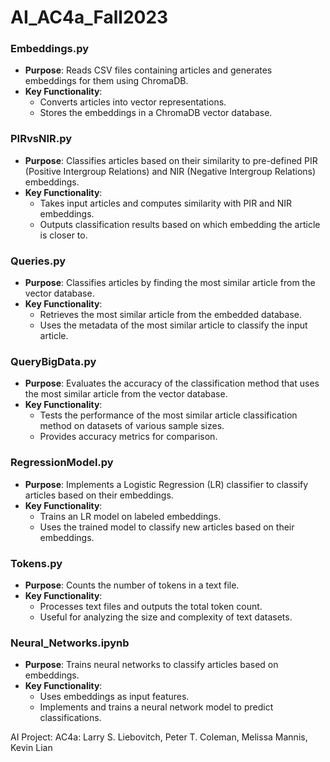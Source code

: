 # AI_AC4a_Fall2023

### **Embeddings.py**
- **Purpose**: Reads CSV files containing articles and generates embeddings for them using ChromaDB.
- **Key Functionality**:
  - Converts articles into vector representations.
  - Stores the embeddings in a ChromaDB vector database.

### **PIRvsNIR.py**
- **Purpose**: Classifies articles based on their similarity to pre-defined PIR (Positive Intergroup Relations) and NIR (Negative Intergroup Relations) embeddings.
- **Key Functionality**:
  - Takes input articles and computes similarity with PIR and NIR embeddings.
  - Outputs classification results based on which embedding the article is closer to.

### **Queries.py**
- **Purpose**: Classifies articles by finding the most similar article from the vector database.
- **Key Functionality**:
  - Retrieves the most similar article from the embedded database.
  - Uses the metadata of the most similar article to classify the input article.

### **QueryBigData.py**
- **Purpose**: Evaluates the accuracy of the classification method that uses the most similar article from the vector database.
- **Key Functionality**:
  - Tests the performance of the most similar article classification method on datasets of various sample sizes.
  - Provides accuracy metrics for comparison.

### **RegressionModel.py**
- **Purpose**: Implements a Logistic Regression (LR) classifier to classify articles based on their embeddings.
- **Key Functionality**:
  - Trains an LR model on labeled embeddings.
  - Uses the trained model to classify new articles based on their embeddings.

### **Tokens.py**
- **Purpose**: Counts the number of tokens in a text file.
- **Key Functionality**:
  - Processes text files and outputs the total token count.
  - Useful for analyzing the size and complexity of text datasets.

### **Neural_Networks.ipynb**
- **Purpose**: Trains neural networks to classify articles based on embeddings.
- **Key Functionality**:
  - Uses embeddings as input features.
  - Implements and trains a neural network model to predict classifications.

AI Project: AC4a: Larry S. Liebovitch, Peter T. Coleman, Melissa Mannis, Kevin Lian

